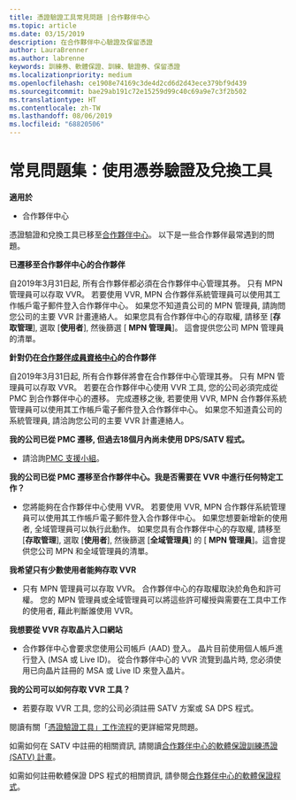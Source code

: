 ```yaml
---
title: 憑證驗證工具常見問題 |合作夥伴中心
ms.topic: article
ms.date: 03/15/2019
description: 在合作夥伴中心驗證及保留憑證
author: LauraBrenner
ms.author: labrenne
keywords: 訓練券、軟體保證、訓練、驗證券、保留憑證
ms.localizationpriority: medium
ms.openlocfilehash: ce1908e74169c3de4d2cd6d2d43ece379bf9d439
ms.sourcegitcommit: bae29ab191c72e15259d99c40c69a9e7c3f2b502
ms.translationtype: HT
ms.contentlocale: zh-TW
ms.lasthandoff: 08/06/2019
ms.locfileid: "68820506"
---
```

# <a name="faq-using-the-voucher-validation-and-redemption-tool"></a>常見問題集：使用憑券驗證及兌換工具 

**適用於**

- 合作夥伴中心

憑證驗證和兌換工具已移至[合作夥伴中心](https://partner.microsoft.com/pcv/dashboard/overview)。 以下是一些合作夥伴最常遇到的問題。 

**已遷移至合作夥伴中心的合作夥伴**

 自2019年3月31日起, 所有合作夥伴都必須在合作夥伴中心管理其券。 只有 MPN 管理員可以存取 VVR。 若要使用 VVR, MPN 合作夥伴系統管理員可以使用其工作帳戶電子郵件登入合作夥伴中心。 如果您不知道貴公司的 MPN 管理員, 請詢問您公司的主要 VVR 計畫連絡人。  如果您具有合作夥伴中心的存取權, 請移至 [**存取管理**], 選取 [**使用者**], 然後篩選 [ **MPN 管理員**]。 這會提供您公司 MPN 管理員的清單。  

**針對仍在[合作夥伴成員資格中心](https://partner.microsoft.com/)的合作夥伴**

自2019年3月31日起, 所有合作夥伴將會在合作夥伴中心管理其券。 只有 MPN 管理員可以存取 VVR。 若要在合作夥伴中心使用 VVR 工具, 您的公司必須完成從 PMC 到合作夥伴中心的遷移。 完成遷移之後, 若要使用 VVR, MPN 合作夥伴系統管理員可以使用其工作帳戶電子郵件登入合作夥伴中心。 如果您不知道貴公司的系統管理員, 請洽詢您公司的主要 VVR 計畫連絡人。  


**我的公司已從 PMC 遷移, 但過去18個月內尚未使用 DPS/SATV 程式。**

- 請洽詢[PMC 支援小組](mailto:proghelp@microsoft.com)。 


**我的公司已從 PMC 遷移至合作夥伴中心。我是否需要在 VVR 中進行任何特定工作？** 

- 您將能夠在合作夥伴中心使用 VVR。  若要使用 VVR, MPN 合作夥伴系統管理員可以使用其工作帳戶電子郵件登入合作夥伴中心。 如果您想要新增新的使用者, 全域管理員可以執行此動作。 如果您具有合作夥伴中心的存取權, 請移至 [**存取管理**], 選取 [**使用者**], 然後篩選 [**全域管理員**] 的 [ **MPN 管理員**]。這會提供您公司 MPN 和全域管理員的清單。  

**我希望只有少數使用者能夠存取 VVR**

- 只有 MPN 管理員可以存取 VVR。 合作夥伴中心的存取權取決於角色和許可權。 您的 MPN 管理員或全域管理員可以將這些許可權授與需要在工具中工作的使用者, 藉此判斷誰使用 VVR。

**我想要從 VVR 存取晶片入口網站**

- 合作夥伴中心會要求您使用公司帳戶 (AAD) 登入。  晶片目前使用個人帳戶進行登入 (MSA 或 Live ID)。  從合作夥伴中心的 VVR 流覽到晶片時, 您必須使用已向晶片註冊的 MSA 或 Live ID 來登入晶片。

**我的公司可以如何存取 VVR 工具？**

- 若要存取 VVR 工具, 您的公司必須註冊 SATV 方案或 SA DPS 程式。

閱讀有關「[憑證驗證工具」工作流程](https://query.prod.cms.rt.microsoft.com/cms/api/am/binary/RE3kz5o)的更詳細常見問題。

如需如何在 SATV 中註冊的相關資訊, 請閱讀[合作夥伴中心的軟體保證訓練憑證 (SATV) 計畫](software-assurance-satv.md)。

如需如何註冊軟體保證 DPS 程式的相關資訊, 請參閱[合作夥伴中心的軟體保證程式](software-assurance-dps.md)。
